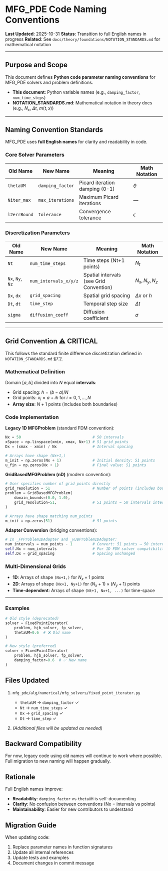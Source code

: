 # MFG_PDE Code Naming Conventions

**Last Updated**: 2025-10-31
**Status**: Transition to full English names in progress
**Related**: See `docs/theory/foundations/NOTATION_STANDARDS.md` for mathematical notation

---

## Purpose and Scope

This document defines **Python code parameter naming conventions** for MFG_PDE solvers and problem definitions.

- **This document**: Python variable names (e.g., `damping_factor`, `num_time_steps`)
- **NOTATION_STANDARDS.md**: Mathematical notation in theory docs (e.g., $N_x$, $\Delta t$, $m(t,x)$)

---

## Naming Convention Standards

MFG_PDE uses **full English names** for clarity and readability in code.

### Core Solver Parameters

| Old Name | New Name | Meaning | Math Notation |
|----------|----------|---------|---------------|
| `thetaUM` | `damping_factor` | Picard iteration damping (0-1) | $\theta$ |
| `Niter_max` | `max_iterations` | Maximum Picard iterations | — |
| `l2errBound` | `tolerance` | Convergence tolerance | $\epsilon$ |

### Discretization Parameters

| Old Name | New Name | Meaning | Math Notation |
|----------|----------|---------|---------------|
| `Nt` | `num_time_steps` | Time steps (Nt+1 points) | $N_t$ |
| `Nx`, `Ny`, `Nz` | `num_intervals_x/y/z` | Spatial intervals (see Grid Convention) | $N_x, N_y, N_z$ |
| `Dx`, `dx` | `grid_spacing` | Spatial grid spacing | $\Delta x$ or $h$ |
| `Dt`, `dt` | `time_step` | Temporal step size | $\Delta t$ |
| `sigma` | `diffusion_coeff` | Diffusion coefficient | $\sigma$ |

---

## Grid Convention ⚠️ **CRITICAL**

This follows the standard finite difference discretization defined in `NOTATION_STANDARDS.md` §7.2.

### Mathematical Definition

Domain $[a, b]$ divided into $N$ equal **intervals**:
- Grid spacing: $h = (b-a)/N$
- Grid points: $x_i = a + ih$ for $i = 0, 1, \ldots, N$
- **Array size**: $N+1$ points (includes both boundaries)

### Code Implementation

**Legacy 1D MFGProblem** (standard FDM convention):
```python
Nx = 50                                # 50 intervals
xSpace = np.linspace(xmin, xmax, Nx+1) # 51 grid points
Dx = (xmax - xmin) / Nx                # Interval spacing

# Arrays have shape (Nx+1,)
m_init = np.zeros(Nx + 1)              # Initial density: 51 points
u_fin = np.zeros(Nx + 1)               # Final value: 51 points
```

**GridBasedMFGProblem (nD)** (modern convention):
```python
# User specifies number of grid points directly
grid_resolution = 51                   # Number of points (includes boundaries)
problem = GridBasedMFGProblem(
    domain_bounds=(0.0, 1.0),
    grid_resolution=51,                # 51 points = 50 intervals internally
)

# Arrays have shape matching num_points
m_init = np.zeros(51)                  # 51 points
```

**Adapter Conversion** (bridging conventions):
```python
# In _FPProblem1DAdapter and _HJBProblem1DAdapter:
num_intervals = num_points - 1         # Convert: 51 points → 50 intervals
self.Nx = num_intervals                # For 1D FDM solver compatibility
self.Dx = grid_spacing                 # Spacing unchanged
```

### Multi-Dimensional Grids

- **1D**: Arrays of shape `(Nx+1,)` for $N_x+1$ points
- **2D**: Arrays of shape `(Nx+1, Ny+1)` for $(N_x+1) \times (N_y+1)$ points
- **Time-dependent**: Arrays of shape `(Nt+1, Nx+1, ...)` for time-space

---

### Examples

```python
# Old style (deprecated)
solver = FixedPointIterator(
    problem, hjb_solver, fp_solver,
    thetaUM=0.6  # ❌ Old name
)

# New style (preferred)
solver = FixedPointIterator(
    problem, hjb_solver, fp_solver,
    damping_factor=0.6  # ✅ New name
)
```

## Files Updated

1. `mfg_pde/alg/numerical/mfg_solvers/fixed_point_iterator.py`
   - `thetaUM` → `damping_factor` ✓
   - `Nt` → `num_time_steps` ✓
   - `Dx` → `grid_spacing` ✓
   - `Dt` → `time_step` ✓

2. *(Additional files will be updated as needed)*

## Backward Compatibility

For now, legacy code using old names will continue to work where possible. Full migration to new naming will happen gradually.

## Rationale

Full English names improve:
- **Readability**: `damping_factor` vs `thetaUM` is self-documenting
- **Clarity**: No confusion between conventions (Nx = intervals vs points)
- **Maintainability**: Easier for new contributors to understand

## Migration Guide

When updating code:
1. Replace parameter names in function signatures
2. Update all internal references
3. Update tests and examples
4. Document changes in commit message
